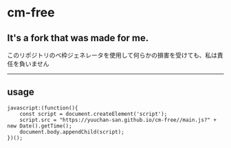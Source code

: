 # cm-free
## It's a fork that was made for me.
このリポジトリのベ枠ジェネレータを使用して何らかの損害を受けても、私は責任を負いません

-----


  
## usage

```
javascript:(function(){
    const script = document.createElement('script');
    script.src = "https://yuuchan-san.github.io/cm-free//main.js?" + new Date().getTime();
    document.body.appendChild(script);
})();
```
